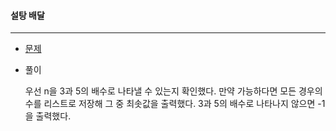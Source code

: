 #### 설탕 배달

------

- [문제](https://www.acmicpc.net/problem/2839)



- 풀이

  우선 n을 3과 5의 배수로 나타낼 수 있는지 확인했다. 만약 가능하다면 모든 경우의 수를 리스트로 저장해 그 중 최솟값을 출력했다. 3과 5의 배수로 나타나지 않으면 -1을 출력했다.
